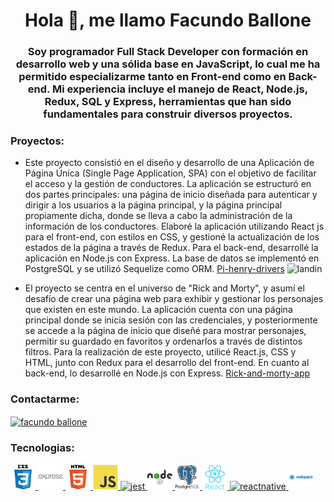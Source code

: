 <h1 align="center">Hola 👋, me llamo Facundo Ballone</h1>






<h3 align="center">Soy programador Full Stack Developer con formación en desarrollo web y una sólida base en JavaScript, lo cual me ha permitido especializarme tanto en Front-end como en Back-end. Mi experiencia incluye el manejo de React, Node.js, Redux, SQL y Express, herramientas que han sido fundamentales para construir diversos proyectos.</h3>





<h3 align="left">Proyectos:</h3>


- Este proyecto consistió en el diseño y desarrollo de una Aplicación de Página Única (Single Page Application, SPA) con el objetivo de facilitar el acceso y la gestión de conductores. La aplicación se estructuró en dos partes principales: una página de inicio diseñada para autenticar y dirigir a los usuarios a la página principal, y la página principal propiamente dicha, donde se lleva a cabo la administración de la información de los conductores. Elaboré la aplicación utilizando React js para el front-end, con estilos en CSS, y gestioné la actualización de los estados de la página a través de Redux. Para el back-end, desarrollé la aplicación en Node.js con Express. La base de datos se implementó en PostgreSQL y se utilizó Sequelize como ORM. [Pi-henry-drivers](https://github.com/facuballone/pi-henry-drivers)
![landin](https://github.com/facuballone/facuballone/assets/138073695/840af29d-e8f9-4d83-94f0-a26dacbc7e73)

- El proyecto se centra en el universo de "Rick and Morty", y asumí el desafío de crear una página web para exhibir y gestionar los personajes que existen en este mundo. La aplicación cuenta con una página principal donde se inicia sesión con las credenciales, y posteriormente se accede a la página de inicio que diseñé para mostrar personajes, permitir su guardado en favoritos y ordenarlos a través de distintos filtros. Para la realización de este proyecto, utilicé React.js, CSS y HTML, junto con Redux para el desarrollo del front-end. En cuanto al back-end, lo desarrollé en Node.js con Express. [Rick-and-morty-app](https://github.com/facuballone/Rick-And-Morty-proyecto)

<h3 align="left">Contactarme:</h3>
<p align="left">
<a href="https://linkedin.com/in/facundo ballone" target="blank"><img align="center" src="https://raw.githubusercontent.com/rahuldkjain/github-profile-readme-generator/master/src/images/icons/Social/linked-in-alt.svg" alt="facundo ballone" height="30" width="40" /></a>
</p>



<h3 align="left">Tecnologias:</h3>
<p align="left"> <a href="https://www.w3schools.com/css/" target="_blank" rel="noreferrer"> <img src="https://raw.githubusercontent.com/devicons/devicon/master/icons/css3/css3-original-wordmark.svg" alt="css3" width="40" height="40"/> </a> <a href="https://expressjs.com" target="_blank" rel="noreferrer"> <img src="https://raw.githubusercontent.com/devicons/devicon/master/icons/express/express-original-wordmark.svg" alt="express" width="40" height="40"/> </a> <a href="https://www.w3.org/html/" target="_blank" rel="noreferrer"> <img src="https://raw.githubusercontent.com/devicons/devicon/master/icons/html5/html5-original-wordmark.svg" alt="html5" width="40" height="40"/> </a> <a href="https://developer.mozilla.org/en-US/docs/Web/JavaScript" target="_blank" rel="noreferrer"> <img src="https://raw.githubusercontent.com/devicons/devicon/master/icons/javascript/javascript-original.svg" alt="javascript" width="40" height="40"/> </a> <a href="https://jestjs.io" target="_blank" rel="noreferrer"> <img src="https://www.vectorlogo.zone/logos/jestjsio/jestjsio-icon.svg" alt="jest" width="40" height="40"/> </a> <a href="https://nodejs.org" target="_blank" rel="noreferrer"> <img src="https://raw.githubusercontent.com/devicons/devicon/master/icons/nodejs/nodejs-original-wordmark.svg" alt="nodejs" width="40" height="40"/> </a> <a href="https://www.postgresql.org" target="_blank" rel="noreferrer"> <img src="https://raw.githubusercontent.com/devicons/devicon/master/icons/postgresql/postgresql-original-wordmark.svg" alt="postgresql" width="40" height="40"/> </a> <a href="https://reactjs.org/" target="_blank" rel="noreferrer"> <img src="https://raw.githubusercontent.com/devicons/devicon/master/icons/react/react-original-wordmark.svg" alt="react" width="40" height="40"/> </a> <a href="https://reactnative.dev/" target="_blank" rel="noreferrer"> <img src="https://reactnative.dev/img/header_logo.svg" alt="reactnative" width="40" height="40"/> </a> <a href="https://webpack.js.org" target="_blank" rel="noreferrer"> <img src="https://raw.githubusercontent.com/devicons/devicon/d00d0969292a6569d45b06d3f350f463a0107b0d/icons/webpack/webpack-original-wordmark.svg" alt="webpack" width="40" height="40"/> </a> </p>
